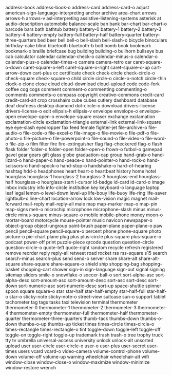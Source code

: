 address-book
address-book-o
address-card
address-card-o
adjust
american-sign-language-interpreting
anchor
archive
area-chart
arrows
arrows-h
arrows-v
asl-interpreting
assistive-listening-systems
asterisk
at
audio-description
automobile
balance-scale
ban
bank
bar-chart
bar-chart-o
barcode
bars
bath
bathtub
battery
battery-0
battery-1
battery-2
battery-3
battery-4
battery-empty
battery-full
battery-half
battery-quarter
battery-three-quarters
bed
beer
bell
bell-o
bell-slash
bell-slash-o
bicycle
binoculars
birthday-cake
blind
bluetooth
bluetooth-b
bolt
bomb
book
bookmark
bookmark-o
braille
briefcase
bug
building
building-o
bullhorn
bullseye
bus
cab
calculator
calendar
calendar-check-o
calendar-minus-o
calendar-o
calendar-plus-o
calendar-times-o
camera
camera-retro
car
caret-square-o-down
caret-square-o-left
caret-square-o-right
caret-square-o-up
cart-arrow-down
cart-plus
cc
certificate
check
check-circle
check-circle-o
check-square
check-square-o
child
circle
circle-o
circle-o-notch
circle-thin
clock-o
clone
close
cloud
cloud-download
cloud-upload
code
code-fork
coffee
cog
cogs
comment
comment-o
commenting
commenting-o
comments
comments-o
compass
copyright
creative-commons
credit-card
credit-card-alt
crop
crosshairs
cube
cubes
cutlery
dashboard
database
deaf
deafness
desktop
diamond
dot-circle-o
download
drivers-license
drivers-license-o
edit
ellipsis-h
ellipsis-v
envelope
envelope-o
envelope-open
envelope-open-o
envelope-square
eraser
exchange
exclamation
exclamation-circle
exclamation-triangle
external-link
external-link-square
eye
eye-slash
eyedropper
fax
feed
female
fighter-jet
file-archive-o
file-audio-o
file-code-o
file-excel-o
file-image-o
file-movie-o
file-pdf-o
file-photo-o
file-picture-o
file-powerpoint-o
file-sound-o
file-video-o
file-word-o
file-zip-o
film
filter
fire
fire-extinguisher
flag
flag-checkered
flag-o
flash
flask
folder
folder-o
folder-open
folder-open-o
frown-o
futbol-o
gamepad
gavel
gear
gears
gift
glass
globe
graduation-cap
group
hand-grab-o
hand-lizard-o
hand-paper-o
hand-peace-o
hand-pointer-o
hand-rock-o
hand-scissors-o
hand-spock-o
hand-stop-o
handshake-o
hard-of-hearing
hashtag
hdd-o
headphones
heart
heart-o
heartbeat
history
home
hotel
hourglass
hourglass-1
hourglass-2
hourglass-3
hourglass-end
hourglass-half
hourglass-o
hourglass-start
i-cursor
id-badge
id-card
id-card-o
image
inbox
industry
info
info-circle
institution
key
keyboard-o
language
laptop
leaf
legal
lemon-o
level-down
level-up
life-bouy
life-buoy
life-ring
life-saver
lightbulb-o
line-chart
location-arrow
lock
low-vision
magic
magnet
mail-forward
mail-reply
mail-reply-all
male
map
map-marker
map-o
map-pin
map-signs
meh-o
microchip
microphone
microphone-slash
minus
minus-circle
minus-square
minus-square-o
mobile
mobile-phone
money
moon-o
mortar-board
motorcycle
mouse-pointer
music
navicon
newspaper-o
object-group
object-ungroup
paint-brush
paper-plane
paper-plane-o
paw
pencil
pencil-square
pencil-square-o
percent
phone
phone-square
photo
picture-o
pie-chart
plane
plug
plus
plus-circle
plus-square
plus-square-o
podcast
power-off
print
puzzle-piece
qrcode
question
question-circle
question-circle-o
quote-left
quote-right
random
recycle
refresh
registered
remove
reorder
reply
reply-all
retweet
road
rocket
rss
rss-square
s15
search
search-minus
search-plus
send
send-o
server
share
share-alt
share-alt-square
share-square
share-square-o
shield
ship
shopping-bag
shopping-basket
shopping-cart
shower
sign-in
sign-language
sign-out
signal
signing
sitemap
sliders
smile-o
snowflake-o
soccer-ball-o
sort
sort-alpha-asc
sort-alpha-desc
sort-amount-asc
sort-amount-desc
sort-asc
sort-desc
sort-down
sort-numeric-asc
sort-numeric-desc
sort-up
space-shuttle
spinner
spoon
square
square-o
star
star-half
star-half-empty
star-half-full
star-half-o
star-o
sticky-note
sticky-note-o
street-view
suitcase
sun-o
support
tablet
tachometer
tag
tags
tasks
taxi
television
terminal
thermometer
thermometer-0
thermometer-1
thermometer-2
thermometer-3
thermometer-4
thermometer-empty
thermometer-full
thermometer-half
thermometer-quarter
thermometer-three-quarters
thumb-tack
thumbs-down
thumbs-o-down
thumbs-o-up
thumbs-up
ticket
times
times-circle
times-circle-o
times-rectangle
times-rectangle-o
tint
toggle-down
toggle-left
toggle-off
toggle-on
toggle-right
toggle-up
trademark
trash
trash-o
tree
trophy
truck
tty
tv
umbrella
universal-access
university
unlock
unlock-alt
unsorted
upload
user
user-circle
user-circle-o
user-o
user-plus
user-secret
user-times
users
vcard
vcard-o
video-camera
volume-control-phone
volume-down
volume-off
volume-up
warning
wheelchair
wheelchair-alt
wifi
window-close
window-close-o
window-maximize
window-minimize
window-restore
wrench
